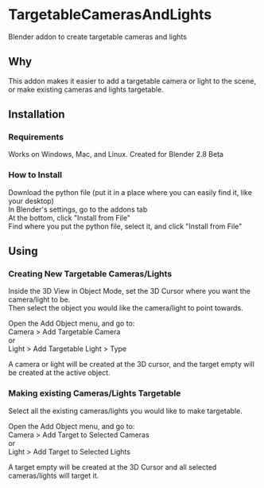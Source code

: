 # TargetableCamerasAndLights
Blender addon to create targetable cameras and lights

## Why
This addon makes it easier to add a targetable camera or light to the scene, or make existing cameras and lights targetable.

## Installation  
### Requirements  
Works on Windows, Mac, and Linux.
Created for Blender 2.8 Beta
### How to Install  
Download the python file (put it in a place where you can easily find it, like your desktop)  
In Blender's settings, go to the addons tab  
At the bottom, click "Install from File"  
Find where you put the python file, select it, and click "Install from File"  

## Using
### Creating New Targetable Cameras/Lights
Inside the 3D View in Object Mode, set the 3D Cursor where you want the camera/light to be.  
Then select the object you would like the camera/light to point towards.  

Open the Add Object menu, and go to:  
Camera > Add Targetable Camera  
or  
Light > Add Targetable Light > Type  

A camera or light will be created at the 3D cursor, and the target empty will be created at the active object.

### Making existing Cameras/Lights Targetable
Select all the existing cameras/lights you would like to make targetable.  

Open the Add Object menu, and go to:  
Camera > Add Target to Selected Cameras  
or  
Light > Add Target to Selected Lights  

A target empty will be created at the 3D Cursor and all selected cameras/lights will target it.

